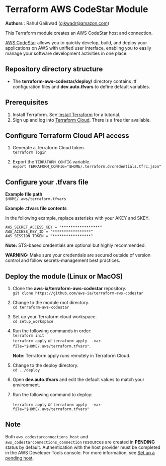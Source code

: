 # Terraform AWS CodeStar Module
**Authors** : Rahul Gaikwad (gikwadr@amazon.com)

This Terraform module creates an AWS CodeStar host and connection. 

[AWS CodeStar](https://aws.amazon.com/codestar/) allows you to quickly develop, build, and deploy your applications on AWS with unified user interface, enabling you to easily manage your software development activities in one place.

## Repository directory structure 
* The **terraform-aws-codestar/deploy/** directory contains .tf configuration files and **dev.auto.tfvars** to define default variables.

## Prerequisites
1. Install Terraform. See [Install Terraform](https://learn.hashicorp.com/tutorials/terraform/install-cli) for a tutorial. 
2. Sign up and log into [Terraform Cloud](https://app.terraform.io/signup/account). There is a free tier available.

## Configure Terraform Cloud API access

1. Generate a Terraform Cloud token.<br>
   `terraform login`

2. Export the `TERRAFORM_CONFIG` variable.<br>
   `export TERRAFORM_CONFIG="$HOME/.terraform.d/credentials.tfrc.json"`

## Configure your .tfvars file
   
**Example file path**<br>
   `$HOME/.aws/terraform.tfvars`
      
**Example .tfvars file contents**

   In the following example, replace asterisks with your AKEY and SKEY.
   ```
   AWS_SECRET_ACCESS_KEY = "*****************"
   AWS_ACCESS_KEY_ID = "*****************"
   AWS_SESSION_TOKEN = "*****************"
   ```
 **Note:** STS-based credentials are optional but highly recommended. 

 **WARNING:** Make sure your credentials are secured outside of version control and follow secrets-management best practices.

## Deploy the module (Linux or MacOS)

1. Clone the **aws-ia/terraform-aws-codestar** repository.<br>
   `git clone https://github.com/aws-ia/terraform-aws-codestar`

2. Change to the module root directory.<br>
   `cd terraform-aws-codestar`

3. Set up your Terraform cloud workspace.<br>
   `cd setup_workspace` 

4. Run the following commands in order:<br>
   `terraform init`<br>
   `terraform apply`  or `terraform apply  -var-file="$HOME/.aws/terraform.tfvars"`.
   
   **Note:** Terraform apply runs remotely in Terraform Cloud.

5. Change to the deploy directory.<br>
   `cd ../deploy`

6. Open **dev.auto.tfvars** and edit the default values to match your environment.

7. Run the following command to deploy:

   `terraform apply`  or `terraform apply  -var-file="$HOME/.aws/terraform.tfvars"`

## Note 
Both `aws_codestarconnections_host` and `aws_codestarconnections_connection` resources are created in **PENDING** status by default. Authentication with the host provider must be completed in the AWS Developer Tools console. For more information, see [Set up a pending host](https://docs.aws.amazon.com/dtconsole/latest/userguide/connections-host-setup.html).
